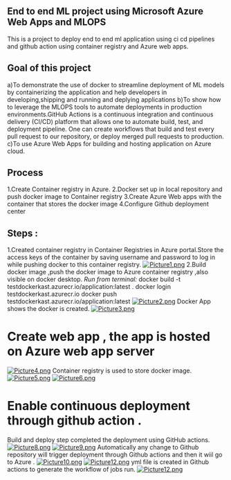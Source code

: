## End to end ML project using Microsoft Azure Web Apps and MLOPS
This is a project to deploy end to end ml application using ci cd pipelines and github action using container registry and Azure web apps.
## Goal of this project
a)To demonstrate the use of docker to streamline deployment of ML models by containerizing the application and help developers in developing,shipping and running and deplying applications 
b)To show how to leverage the MLOPS tools to automate deployments in production environments.GitHub Actions is a continuous integration and continuous delivery (CI/CD) platform that allows one to automate build, test, and deployment pipeline. One can create workflows that build and test every pull request to our repository, or deploy merged pull requests to production.
c)To use Azure Web Apps for building and hosting application on Azure cloud.
## Process 
1.Create Container registry in Azure.
2.Docker set up in local repository and push docker image to Container registry
3.Create Azure Web apps with the container that stores the docker image
4.Configure Github deployment center
## Steps :
1.Created container registry in Container Registries in Azure portal.Store the access keys of the container by saving username and password to log in while pushing docker to this container registry.
[![Picture1.png](https://i.postimg.cc/Hn78qGbb/Picture1.png)](https://postimg.cc/sGs2WN62)
2.Build docker image ,push the docker image to Azure container registry ,also  visible on docker desktop.
*Run from terminal:*
docker build -t testdockerkast.azurecr.io/application:latest .
docker login testdockerkast.azurecr.io
docker push testdockerkast.azurecr.io/application:latest
[![Picture2.png](https://i.postimg.cc/d3qrTNCC/Picture2.png)](https://postimg.cc/N9z534pG)
Docker App shows the docker is created.
[![Picture3.png](https://i.postimg.cc/XN8w03Mk/Picture3.png)](https://postimg.cc/0rz6pTyz)
# Create web app , the app is hosted on Azure web app server 
[![Picture4.png](https://i.postimg.cc/qR7ph8RR/Picture4.png)](https://postimg.cc/v1CJCx5F)
Container registry is used to store docker image.
[![Picture5.png](https://i.postimg.cc/zXh8gDJn/Picture5.png)](https://postimg.cc/Yht5cHL9)
[![Picture6.png](https://i.postimg.cc/g0gWWnDP/Picture6.png)](https://postimg.cc/mc1q3ZJd)
# Enable continuous deployment through github action .
Build and deploy step completed the deployment using GitHub actions. 
[![Picture8.png](https://i.postimg.cc/R07T6HYj/Picture8.png)](https://postimg.cc/TyPbBpf9)
[![Picture9.png](https://i.postimg.cc/j256Fkjb/Picture9.png)](https://postimg.cc/zbsRL7Wt)
Automatically any change to Github repository will trigger deployment through Github actions and then it wiil go to Azure .
[![Picture10.png](https://i.postimg.cc/VvptHfTq/Picture10.png)](https://postimg.cc/V095J8zv)
[![Picture12.png](https://i.postimg.cc/Kv0wjdTn/Picture12.png)](https://postimg.cc/D8bBYpBZ)
yml file is created in Github actions to generate the workflow of jobs run.
[![Picture12.png](https://i.postimg.cc/Kv0wjdTn/Picture12.png)](https://postimg.cc/D8bBYpBZ)
